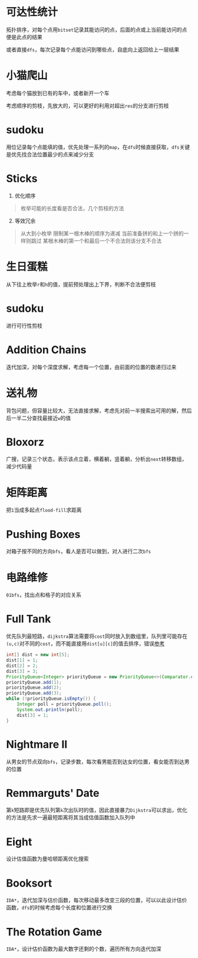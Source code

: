 # 可达性统计
拓扑排序，对每个点用`bitset`记录其能访问的点，后面的点或上当前能访问的点便是此点的结果

或者直接`dfs`，每次记录每个点能访问到哪些点，自底向上返回给上一层结果
# 小猫爬山
考虑每个猫放到已有的车中，或者新开一个车

考虑顺序的剪枝，先放大的，可以更好的利用对超出`res`的分支进行剪枝
# sudoku
用位记录每个点能填的值，优先处理一系列的`map`，在`dfs`时候直接获取，`dfs`关键是优先找合法位置最少的点来减少分支
# Sticks
1. 优化顺序
> 枚举可能的长度看是否合法，几个剪枝的方法
2. 等效冗余 
> 从大到小枚举
> 限制某一根木棒的顺序为递减
> 当前准备拼的和上一个拼的一样则跳过
> 某根木棒的第一个和最后一个不合法则该分支不合法
# 生日蛋糕
从下往上枚举`r`和`h`的值，提前预处理出上下界，判断不合法便剪枝
# sudoku
进行可行性剪枝
# Addition Chains
迭代加深，对每个深度求解，考虑每一个位置，由前面的位置的数递归过来
# 送礼物
背包问题，但容量比较大，无法直接求解，考虑先对前一半搜索出可用的解，然后后一半二分查找最接近`w`的值
# Bloxorz
广搜，记录三个状态，表示该点立着，横着躺，竖着躺，分析出`next`转移数组，减少代码量
# 矩阵距离
把`1`当成多起点`flood-fill`求距离
# Pushing Boxes
对箱子按不同的方向`bfs`，看人是否可以做到，对人进行二次`bfs`
# 电路维修
`01bfs`，找出点和格子的对应关系
# Full Tank
优先队列最短路，`dijkstra`算法需要将`cost`同时放入到数组里，队列里可能存在`(u,c)`对不同的`cost`，而不能直接用`dist[u][c]`的值去排序，错误[参考](https://www.acwing.com/problem/content/submission/178/)
``` java
int[] dist = new int[5];
dist[1] = 1;
dist[2] = 2;
dist[3] = 3;
PriorityQueue<Integer> priorityQueue = new PriorityQueue<>(Comparator.comparingInt(x -> dist[x]));
priorityQueue.add(1);
priorityQueue.add(2);
priorityQueue.add(3);
while (!priorityQueue.isEmpty()) {
    Integer poll = priorityQueue.poll();
    System.out.println(poll);
    dist[3] = 1;
}
```
# Nightmare II
从男女的节点双向`bfs`，记录步数，每次看男能否到达女的位置，看女能否到达男的位置
# Remmarguts' Date
第`k`短路即是优先队列第`k`次出队时的值，因此直接暴力`Dijkstra`可以求出，优化的方法是先求一遍最短距离将其当成估值函数加入队列中
# Eight
设计估值函数为曼哈顿距离优化搜索
# Booksort
`IDA*`，迭代加深与估价函数，每次移动最多改变三段的位置，可以以此设计估价函数，`dfs`的时候考虑每个长度和位置进行交换
# The Rotation Game
`IDA*`，设计估价函数为最大数字还剩的个数，遍历所有方向迭代加深